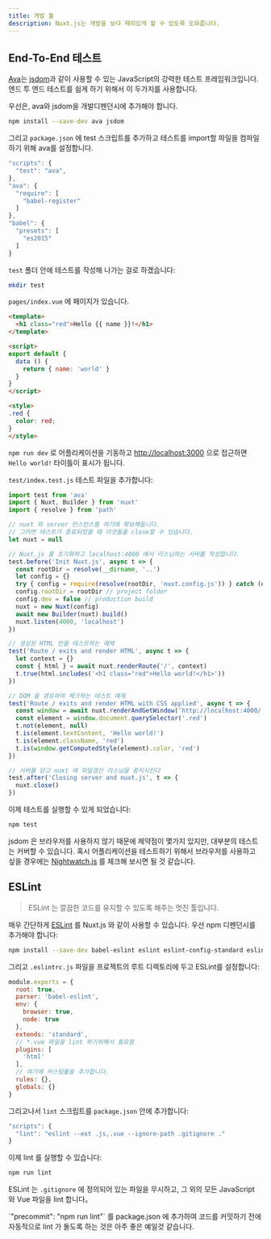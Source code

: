 ```yaml
---
title: 개발 툴
description: Nuxt.js는 개발을 보다 재미있게 할 수 있도록 도와줍니다.
---
```


## End-To-End 테스트

[Ava](https://github.com/avajs/ava)는 [jsdom](https://github.com/tmpvar/jsdom)과 같이 사용할 수 있는 JavaScript의 강력한 테스트 프레임워크입니다. 엔드 투 엔드 테스트를 쉽게 하기 위해서 이 두가지를 사용합니다.

우선은, ava와 jsdom을 개발디펜던시에 추가해야 합니다.

```bash
npm install --save-dev ava jsdom
```

그리고 `package.json` 에 test 스크립트를 추가하고 테스트를 import할 파일을 컴파일 하기 위해 ava를 설정합니다.

```javascript
"scripts": {
  "test": "ava",
},
"ava": {
  "require": [
    "babel-register"
  ]
},
"babel": {
  "presets": [
    "es2015"
  ]
}
```

`test` 폴더 안에 테스트를 작성해 나가는 걸로 하겠습니다:

```bash
mkdir test
```

`pages/index.vue` 에 페이지가 있습니다.

```html
<template>
  <h1 class="red">Hello {{ name }}!</h1>
</template>

<script>
export default {
  data () {
    return { name: 'world' }
  }
}
</script>

<style>
.red {
  color: red;
}
</style>
```
<!-- When we launch our app with `npm run dev` and open [http://localhost:3000](http://localhost:3000), we can see our red `Hello world!` title. -->

`npm run dev` 로 어플리케이션을 기동하고 [http://localhost:3000](http://localhost:3000) 으로 접근하면 `Hello world!` 타이틀이 표시가 됩니다.

`test/index.test.js` 테스트 파일을 추가합니다:

```js
import test from 'ava'
import { Nuxt, Builder } from 'nuxt'
import { resolve } from 'path'

// nuxt 와 server 인스턴스를 여기에 확보해둡니다.
// 그러면 테스트가 종료되었을 때 이것들을 close할 수 있습니다.
let nuxt = null

// Nuxt.js 를 초기화하고 localhost:4000 에서 리스닝하는 서버를 작성합니다.
test.before('Init Nuxt.js', async t => {
  const rootDir = resolve(__dirname, '..')
  let config = {}
  try { config = require(resolve(rootDir, 'nuxt.config.js')) } catch (e) {}
  config.rootDir = rootDir // project folder
  config.dev = false // production build
  nuxt = new Nuxt(config)
  await new Builder(nuxt).build()
  nuxt.listen(4000, 'localhost')
})

// 생성된 HTML 만을 테스트하는 예제
test('Route / exits and render HTML', async t => {
  let context = {}
  const { html } = await nuxt.renderRoute('/', context)
  t.true(html.includes('<h1 class="red">Hello world!</h1>'))
})

// DOM 을 경유하여 체크하는 테스트 예제
test('Route / exits and render HTML with CSS applied', async t => {
  const window = await nuxt.renderAndGetWindow('http://localhost:4000/')
  const element = window.document.querySelector('.red')
  t.not(element, null)
  t.is(element.textContent, 'Hello world!')
  t.is(element.className, 'red')
  t.is(window.getComputedStyle(element).color, 'red')
})

// 서버를 닫고 nuxt 에 파일갱신 리스닝을 중지시킨다
test.after('Closing server and nuxt.js', t => {
  nuxt.close()
})
```

이제 테스트를 실행할 수 있게 되었습니다:

```bash
npm test
```

jsdom 은 브라우저를 사용하지 않기 때문에 제약점이 몇가지 있지만, 대부분의 테스트는 커버할 수 있습니다. 혹시 어플리케이션을 테스트하기 위해서 브라우저를 사용하고 싶을 경우에는 [Nightwatch.js](http://nightwatchjs.org) 를 체크해 보시면 될 것 같습니다.

## ESLint

> ESLint 는 깔끔한 코드를 유지할 수 있도록 해주는 멋진 툴입니다.

매우 간단하게 [ESLint](http://eslint.org) 를 Nuxt.js 와 같이 사용할 수 있습니다. 우선 npm 디펜던시를 추가해야 합니다:

```bash
npm install --save-dev babel-eslint eslint eslint-config-standard eslint-plugin-html eslint-plugin-promise eslint-plugin-standard eslint-plugin-import eslint-plugin-node
```

그리고 `.eslintrc.js` 파일을 프로젝트의 루트 디렉토리에 두고 ESLint를 설정합니다:

```js
module.exports = {
  root: true,
  parser: 'babel-eslint',
  env: {
    browser: true,
    node: true
  },
  extends: 'standard',
  // *.vue 파일을 lint 하기위해서 필요함
  plugins: [
    'html'
  ],
  // 여기에 커스텀룰을 추가합니다.
  rules: {},
  globals: {}
}
```

그리고나서 `lint` 스크립트를 `package.json` 안에 추가합니다:

```js
"scripts": {
  "lint": "eslint --ext .js,.vue --ignore-path .gitignore ."
}
```

이제 lint 를 실행할 수 있습니다:

```bash
npm run lint
```

ESLint 는 `.gitignore` 에 정의되어 있는 파일을 무시하고, 그 외의 모든 JavaScript 와 Vue 파일을 lint 합니다。

<p class="Alert Alert--info">`"precommit": "npm run lint"` 를 package.json 에 추가하여 코드를 커밋하기 전에 자동적으로 lint 가 돌도록 하는 것은 아주 좋은 예일것 같습니다.</p>
